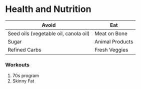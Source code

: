 # Health and Nutrition

**Avoid**                             | **Eat**
------------------------------------- | ---------
Seed oils (vegetable oil, canola oil) | Meat on Bone
Sugar                                 | Animal Products
Refined Carbs                         | Fresh Veggies





### Workouts

1. 70s program
1. Skinny Fat
